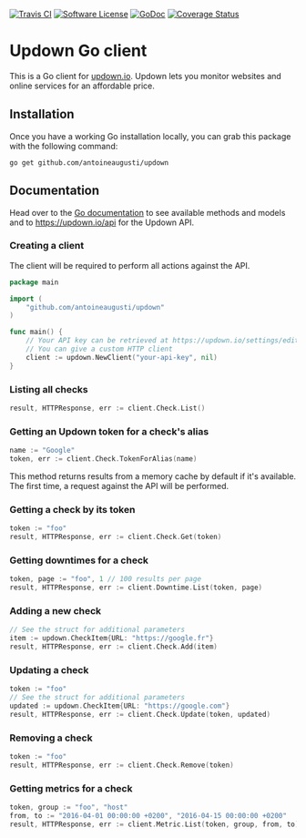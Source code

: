 [![Travis CI](https://img.shields.io/travis/AntoineAugusti/updown/master.svg?style=flat-square)](https://travis-ci.org/AntoineAugusti/updown)
[![Software License](https://img.shields.io/badge/License-MIT-orange.svg?style=flat-square)](https://github.com/AntoineAugusti/updown/blob/master/LICENSE.md)
[![GoDoc](https://img.shields.io/badge/godoc-reference-blue.svg?style=flat-square)](https://godoc.org/github.com/AntoineAugusti/updown)
[![Coverage Status](https://img.shields.io/codecov/c/github/AntoineAugusti/updown.svg?style=flat-square)](http://codecov.io/github/AntoineAugusti/updown?branch=master)

# Updown Go client
This is a Go client for [updown.io](https://updown.io). Updown lets you monitor websites and online services for an affordable price.

## Installation
Once you have a working Go installation locally, you can grab this package with the following command:
```
go get github.com/antoineaugusti/updown
```

## Documentation
Head over to the [Go documentation](https://godoc.org/github.com/AntoineAugusti/updown) to see available methods and models and to https://updown.io/api for the Updown API.

### Creating a client
The client will be required to perform all actions against the API.
```go
package main

import (
    "github.com/antoineaugusti/updown"
)

func main() {
    // Your API key can be retrieved at https://updown.io/settings/edit
    // You can give a custom HTTP client
    client := updown.NewClient("your-api-key", nil)
}
```

### Listing all checks
```go
result, HTTPResponse, err := client.Check.List()
```

### Getting an Updown token for a check's alias
```go
name := "Google"
token, err := client.Check.TokenForAlias(name)
```
This method returns results from a memory cache by default if it's available. The first time, a request against the API will be performed.

### Getting a check by its token
```go
token := "foo"
result, HTTPResponse, err := client.Check.Get(token)
```

### Getting downtimes for a check
```go
token, page := "foo", 1 // 100 results per page
result, HTTPResponse, err := client.Downtime.List(token, page)
```

### Adding a new check
```go
// See the struct for additional parameters
item := updown.CheckItem{URL: "https://google.fr"}
result, HTTPResponse, err := client.Check.Add(item)
```

### Updating a check
```go
token := "foo"
// See the struct for additional parameters
updated := updown.CheckItem{URL: "https://google.com"}
result, HTTPResponse, err := client.Check.Update(token, updated)
```

### Removing a check
```go
token := "foo"
result, HTTPResponse, err := client.Check.Remove(token)
```

### Getting metrics for a check
```go
token, group := "foo", "host"
from, to := "2016-04-01 00:00:00 +0200", "2016-04-15 00:00:00 +0200"
result, HTTPResponse, err := client.Metric.List(token, group, from, to)
```
